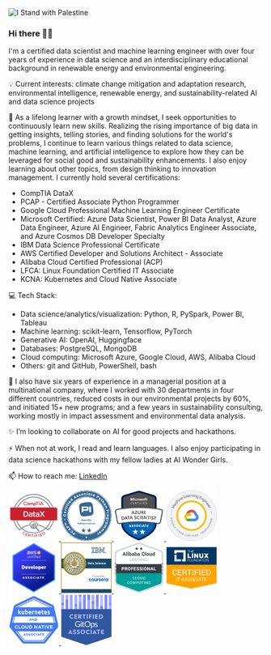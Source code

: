 ![I Stand with Palestine](https://img.shields.io/badge/I_Stand_with_Palestine-%F0%9F%87%B5%F0%9F%87%B8%20Tech_For_Palestine-D83838?labelColor=01B861&color=D83838&link=https%3A%2F%2Ftechforpalestine.org%2Flearn-more)

### Hi there 👋🏼

<!--
**eparamasari/eparamasari** is a ✨ _special_ ✨ repository because its `README.md` (this file) appears on your GitHub profile.

Here are some ideas to get you started:
- 🔭 I’m currently working on ...
- 🌱 I’m currently learning ...
- 👯 I’m looking to collaborate on ...
- 🤔 I’m looking for help with ...
- 💬 Ask me about ...
- 📫 How to reach me: ...
- 😄 Pronouns: ...
- ⚡ Fun fact: ...
-->

I'm a certified data scientist and machine learning engineer with over four years of experience in data science and an interdisciplinary educational background in renewable energy and environmental engineering.

💡 Current interests: climate change mitigation and adaptation research, environmental intelligence, renewable energy, and sustainability-related AI and data science projects

🌱 As a lifelong learner with a growth mindset, I seek opportunities to continuously learn new skills. Realizing the rising importance of big data in getting insights, telling stories, and finding solutions for the world's problems, I continue to learn various things related to data science, machine learning, and artificial intelligence to explore how they can be leveraged for social good and sustainability enhancements. I also enjoy learning about other topics, from design thinking to innovation management. 
I currently hold several certifications:
- CompTIA DataX
- PCAP - Certified Associate Python Programmer
- Google Cloud Professional Machine Learning Engineer Certificate
- Microsoft Certified: Azure Data Scientist, Power BI Data Analyst, Azure Data Engineer, Azure AI Engineer, Fabric Analytics Engineer Associate, and Azure Cosmos DB Developer Specialty
- IBM Data Science Professional Certificate
- AWS Certified Developer and Solutions Architect - Associate
- Alibaba Cloud Certified Professional (ACP)
- LFCA: Linux Foundation Certified IT Associate
- KCNA: Kubernetes and Cloud Native Associate

💻 Tech Stack:

- Data science/analytics/visualization: Python, R, PySpark, Power BI, Tableau
- Machine learning: scikit-learn, Tensorflow, PyTorch
- Generative AI: OpenAI, Huggingface
- Databases: PostgreSQL, MongoDB
- Cloud computing: Microsoft Azure, Google Cloud, AWS, Alibaba Cloud
- Others: git and GitHub, PowerShell, bash

🔭 I also have six years of experience in a managerial position at a multinational company, where I worked with 30 departments in four different countries, reduced costs in our environmental projects by 60%, and initiated 15+ new programs; and a few years in sustainability consulting, working mostly in impact assessment and environmental data analysis.

✨ I’m looking to collaborate on AI for good projects and hackathons.

⚡ When not at work, I read and learn languages.
  I also enjoy participating in data science hackathons with my fellow ladies at AI Wonder Girls.

📫 How to reach me: [LinkedIn](https://www.linkedin.com/in/ernitia-paramasari/) 

<p float="left">
  <a href="https://www.credly.com/badges/e024938a-afd7-4dc7-a748-e8f08c17b5df/public_url">
    <img src="images/Comptia-DataX.png" alt="Comptia DataX" height="100" />
  </a>
  <a href="https://www.credly.com/badges/0287a1ab-ad73-4ae6-979e-347284433afc/public_url">
    <img src="images/python-institute-PCAP.png" alt="PCAP" height="100">
  </a>
  <a href="https://learn.microsoft.com/api/credentials/share/en-us/ernitiap/FEC23C11409EECFD?sharingId=ABB84377746FC811">
    <img src="images/microsoft-certified-azure-data-scientist-associate.png" alt="Azure Data Scientist" height="100">
  </a>
  <a href="https://www.credly.com/badges/507ec775-d0a2-4093-b744-6c9721d6336d/public_url">
    <img src="images/professional-ml-engineer.png" alt="Google Professional ML Engineer" height="100">
  </a>
  <a href="https://www.credly.com/badges/3becd4c7-1fa1-4455-a95b-1cba0fd76eaa/public_url">
    <img src="images/AWS-certified-developer-associate.png" alt="AWS Certified Developer Associate" height="100">
  </a>
  <a href="https://www.credly.com/badges/2ae30c28-393b-49c6-8aba-47b55c670b6f/public_url">
    <img src="images/IBM-data-science-professional-certificate.png" alt="IBM DS Professional" height="100">
  </a>
  <a href="https://drive.google.com/file/d/1ERCR4BdhuKHbimHnedea-01DzKP99ZxX/view?usp=sharing">
    <img src="images/alibaba-acp-cloud-computing.png" alt="Alibaba Cloud Computing Professional" height="100">
  </a>
  <a href="https://www.credly.com/badges/d4f53a7d-d95f-4773-ab9a-b8a55d3c59be/">
    <img src="images/linux-foundation-lfca.png" alt="LFCA" height="100">
  </a>
  <a href="https://www.credly.com/badges/5b1b7211-f0e1-49fa-a368-9a56b5b5f1a3/public_url">
    <img src="images/kubernetes-cloud-native-associate-KCNA.png" alt="KCNA" height="100">
  </a>
  <a href="https://www.credly.com/badges/b89f1623-7e27-4ae0-8d87-bfd020e8b58a/public_url">
    <img src="images/certified-gitops-associate-CGOA.png" alt="CGOA" height="100">
  </a>
</p>
